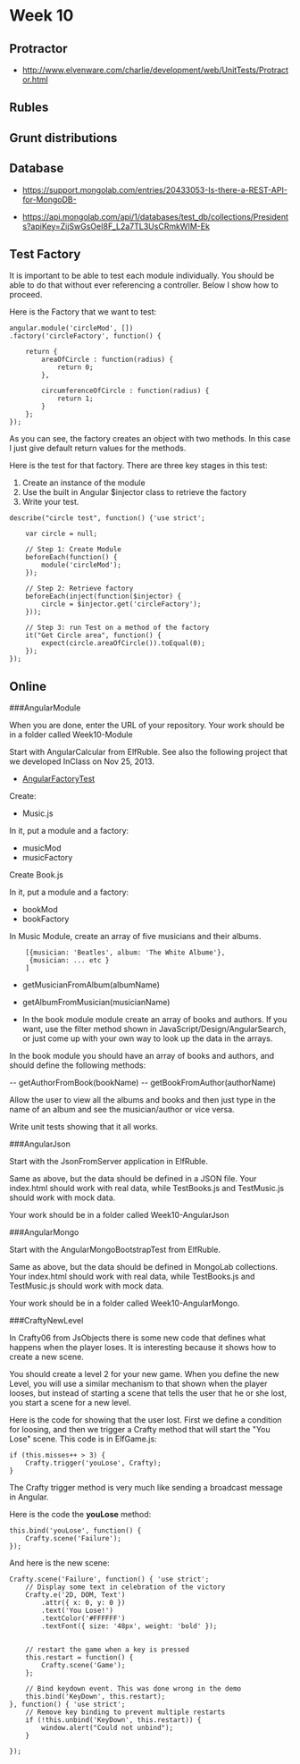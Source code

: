 Week 10
=======

Protractor
----------

- <http://www.elvenware.com/charlie/development/web/UnitTests/Protractor.html>

Rubles
------

Grunt distributions
-------------------

Database
--------

- <https://support.mongolab.com/entries/20433053-Is-there-a-REST-API-for-MongoDB->

- <https://api.mongolab.com/api/1/databases/test_db/collections/Presidents?apiKey=ZijSwGsOeI8F_L2a7TL3UsCRmkWIM-Ek>


Test Factory
------------

It is important to be able to test each module individually.
You should be able to do that without ever referencing 
a controller. Below I show how to proceed.

Here is the Factory that we want to test:

```
angular.module('circleMod', [])
.factory('circleFactory', function() {

    return {
        areaOfCircle : function(radius) {
            return 0;
        },

        circumferenceOfCircle : function(radius) {
            return 1;
        }
    };
});
```

As you can see, the factory creates an object with
two methods. In this case I just give default return
values for the methods.

Here is the test for that factory. There are three
key stages in this test:

1. Create an instance of the module
2. Use the built in Angular $injector class to
retrieve the factory
3. Write your test.

```
describe("circle test", function() {'use strict';

    var circle = null;

	// Step 1: Create Module
    beforeEach(function() {
        module('circleMod');
    });

	// Step 2: Retrieve factory
    beforeEach(inject(function($injector) {
        circle = $injector.get('circleFactory');
    }));

	// Step 3: run Test on a method of the factory
    it("Get Circle area", function() {
        expect(circle.areaOfCircle()).toEqual(0);
    });
});
```
Online
------

###AngularModule

When you are done, enter the URL of your repository. Your work 
should be in a folder called Week10-Module

Start with AngularCalcular from ElfRuble. See also the following 
project that we developed InClass on Nov 25, 2013.

- [AngularFactoryTest](https://github.com/charliecalvert/JsObjects/tree/master/JavaScript/UnitTests/AngularFactoryTest)

Create:

- Music.js

In it, put a module and a factory:

- musicMod
- musicFactory

Create Book.js

In it, put a module and a factory:

- bookMod
- bookFactory

In Music Module, create an array of five musicians and their albums.

```
	[{musician: 'Beatles', album: 'The White Albume'},
	 {musician: ... etc }
	]
```

- getMusicianFromAlbum(albumName)
- getAlbumFromMusician(musicianName)

- In the book module module create an array of books and
authors. If you want, use the filter method shown in 
JavaScript/Design/AngularSearch, or just come up with
your own way to look up the data in the arrays.

In the book module you should have an array of books
and authors, and should define the following methods:

-- getAuthorFromBook(bookName)
-- getBookFromAuthor(authorName)

Allow the user to view all the albums and books and 
then just type in the name of an album and see 
the musician/author or vice versa.

Write unit tests showing that it all works.

###AngularJson

Start with the JsonFromServer application in ElfRuble.

Same as above, but the data should be defined in a
JSON file. Your index.html should work with real 
data, while TestBooks.js and TestMusic.js should
work with mock data.

Your work should be in a folder called Week10-AngularJson

###AngularMongo

Start with the AngularMongoBootstrapTest from ElfRuble.

Same as above, but the data should be defined in
MongoLab collections. Your index.html should work with real 
data, while TestBooks.js and TestMusic.js should
work with mock data.

Your work should be in a folder called Week10-AngularMongo.

###CraftyNewLevel

In Crafty06 from JsObjects there is some new code that
defines what happens when the player loses. It is interesting
because it shows how to create a new scene. 

You should create a level 2 for your new game. When you define the 
new Level, you will use a similar mechanism to that shown when the 
player looses, but instead of starting a scene that tells the user 
that he or she lost, you start a scene for a new level.

Here is the code for showing that the user lost. First
we define a condition for loosing, and then we trigger
a Crafty method that will start the "You Lose" scene.
This code is in ElfGame.js:

```
if (this.misses++ > 3) {
	Crafty.trigger('youLose', Crafty);
}
```

The Crafty trigger method is very much like sending
a broadcast message in Angular. 

Here is the code the **youLose** method:

```
this.bind('youLose', function() {
    Crafty.scene('Failure');
});
```

And here is the new scene:

```
Crafty.scene('Failure', function() { 'use strict';
	// Display some text in celebration of the victory
	Crafty.e('2D, DOM, Text')
		.attr({ x: 0, y: 0 })
		.text('You Lose!')
        .textColor('#FFFFFF')
        .textFont({ size: '48px', weight: 'bold' });


	// restart the game when a key is pressed
	this.restart = function() {
		Crafty.scene('Game');
	};

	// Bind keydown event. This was done wrong in the demo
	this.bind('KeyDown', this.restart);
}, function() { 'use strict';
	// Remove key binding to prevent multiple restarts
	if (!this.unbind('KeyDown', this.restart)) {
		window.alert("Could not unbind");
	}

});
```
